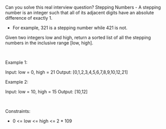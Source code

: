 Can you solve this real interview question? Stepping Numbers - A stepping number is an integer such that all of its adjacent digits have an absolute difference of exactly 1.

 * For example, 321 is a stepping number while 421 is not.

Given two integers low and high, return a sorted list of all the stepping numbers in the inclusive range [low, high].

 

Example 1:


Input: low = 0, high = 21
Output: [0,1,2,3,4,5,6,7,8,9,10,12,21]


Example 2:


Input: low = 10, high = 15
Output: [10,12]


 

Constraints:

 * 0 <= low <= high <= 2 * 109